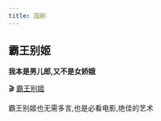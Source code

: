 ```yaml
---
title: 国剧
---
```


## 霸王别姬

**我本是男儿郎,又不是女娇娥**

:clapper: [霸王别姬](https://pan.baidu.com/s/19ItmUSnFIXZJBE1reQD9XA)

霸王别姬也无需多言,也是必看电影,绝佳的艺术
